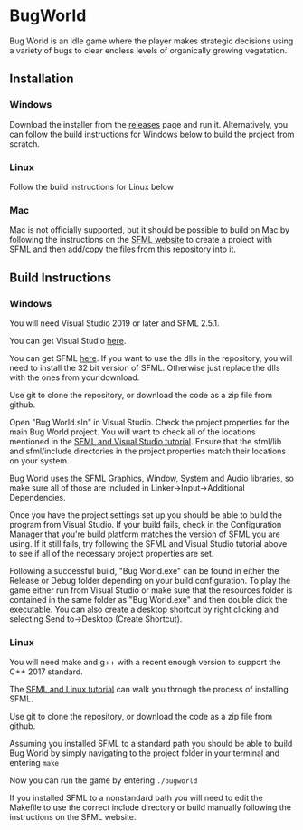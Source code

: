 # BugWorld
Bug World is an idle game where the player makes strategic decisions using a variety of bugs to clear endless levels of organically growing vegetation.

## Installation
### Windows
Download the installer from the [releases]() page and run it.
Alternatively, you can follow the build instructions for Windows below to build the project from scratch.

### Linux
Follow the build instructions for Linux below

### Mac
Mac is not officially supported, but it should be possible to build on Mac by following the instructions on the [SFML website](https://www.sfml-dev.org/tutorials/2.5/start-osx.php) to create a project with SFML and then add/copy the files from this repository into it.

## Build Instructions
### Windows
You will need Visual Studio 2019 or later and SFML 2.5.1.

You can get Visual Studio [here](https://visualstudio.microsoft.com/downloads/).

You can get SFML [here](https://www.sfml-dev.org/download/sfml/2.5.1/). If you want to use the dlls in the repository, you will need to install the 32 bit version of SFML.
Otherwise just replace the dlls with the ones from your download.

Use git to clone the repository, or download the code as a zip file from github.

Open "Bug World.sln" in Visual Studio. Check the project properties for the main Bug World project.
You will want to check all of the locations mentioned in the [SFML and Visual Studio tutorial](https://www.sfml-dev.org/tutorials/2.5/start-vc.php).
Ensure that the sfml/lib and sfml/include directories in the project properties match their locations on your system.

Bug World uses the SFML Graphics, Window, System and Audio libraries, so make sure all of those are included in Linker->Input->Additional Dependencies.

Once you have the project settings set up you should be able to build the program from Visual Studio.
If your build fails, check in the Configuration Manager that you're build platform matches the version of SFML you are using.
If it still fails, try following the SFML and Visual Studio tutorial above to see if all of the necessary project properties are set.

Following a successful build, "Bug World.exe" can be found in either the Release or Debug folder depending on your build configuration.
To play the game either run from Visual Studio or make sure that the resources folder is contained in the same folder as "Bug World.exe" and then double click the executable.
You can also create a desktop shortcut by right clicking and selecting Send to->Desktop (Create Shortcut).

### Linux
You will need make and g++ with a recent enough version to support the C++ 2017 standard.

The [SFML and Linux tutorial](https://www.sfml-dev.org/tutorials/2.5/start-linux.php) can walk you through the process of installing SFML.

Use git to clone the repository, or download the code as a zip file from github.

Assuming you installed SFML to a standard path you should be able to build Bug World by simply navigating to the project folder in your terminal and entering ```make```

Now you can run the game by entering ```./bugworld```

If you installed SFML to a nonstandard path you will need to edit the Makefile to use the correct include directory or build manually following the instructions on the SFML website.
